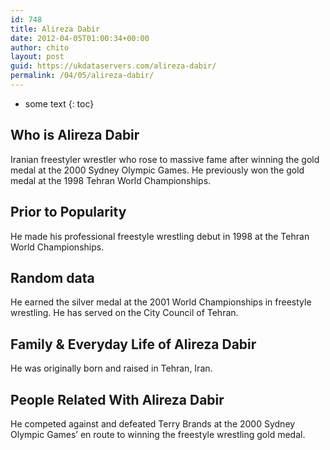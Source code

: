 ```yaml
---
id: 748
title: Alireza Dabir
date: 2012-04-05T01:00:34+00:00
author: chito
layout: post
guid: https://ukdataservers.com/alireza-dabir/
permalink: /04/05/alireza-dabir/
---
```


* some text
{: toc}


## Who is  Alireza Dabir
                  
                  
                  
Iranian freestyler wrestler who rose to massive fame after winning the gold medal at the 2000 Sydney Olympic Games. He previously won the gold medal at the 1998 Tehran World Championships. 
                  
                
                
                
## Prior to Popularity 
                  
                  
                  
He made his professional freestyle wrestling debut in 1998 at the Tehran World Championships. 
                  
                
                
                
## Random data 
                  
                  
                  
He earned the silver medal at the 2001 World Championships in freestyle wrestling. He has served on the City Council of Tehran. 
                  
                
                
                
## Family & Everyday Life of Alireza Dabir
                  
                  
                  
He was originally born and raised in Tehran, Iran. 
                  
                
                
                
## People Related With  Alireza Dabir
                  
                  
                  
He competed against and defeated Terry Brands at the 2000 Sydney Olympic Games&#8217; en route to winning the freestyle wrestling gold medal. 
                  
                
              
            
          
          
          
    
    
  
